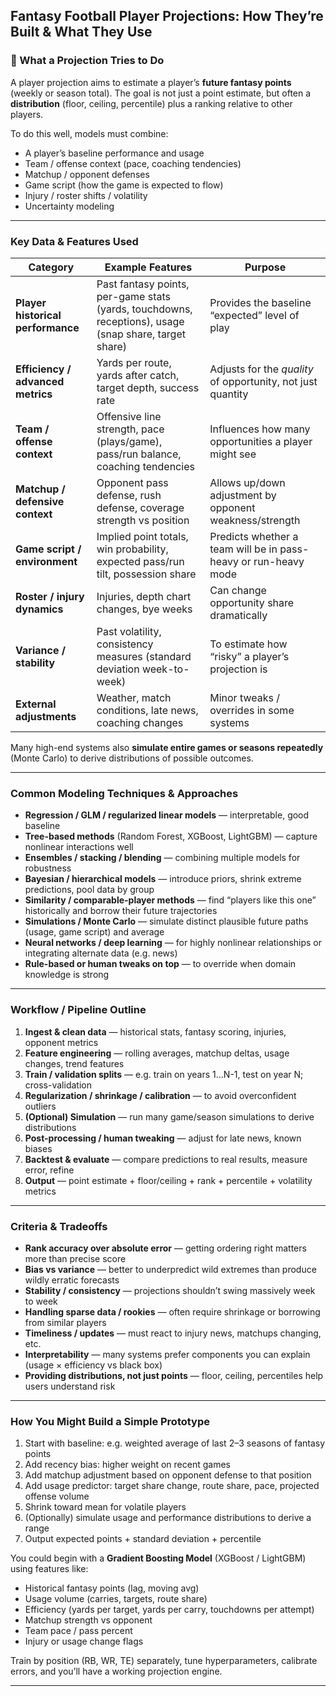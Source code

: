 ## Fantasy Football Player Projections: How They’re Built & What They Use

### 🎯 What a Projection Tries to Do  
A player projection aims to estimate a player’s **future fantasy points** (weekly or season total). The goal is not just a point estimate, but often a **distribution** (floor, ceiling, percentile) plus a ranking relative to other players.

To do this well, models must combine:

- A player’s baseline performance and usage  
- Team / offense context (pace, coaching tendencies)  
- Matchup / opponent defenses  
- Game script (how the game is expected to flow)  
- Injury / roster shifts / volatility  
- Uncertainty modeling  

---

### Key Data & Features Used

| Category | Example Features | Purpose |
|---|---|---|
| **Player historical performance** | Past fantasy points, per-game stats (yards, touchdowns, receptions), usage (snap share, target share) | Provides the baseline “expected” level of play |
| **Efficiency / advanced metrics** | Yards per route, yards after catch, target depth, success rate | Adjusts for the *quality* of opportunity, not just quantity |
| **Team / offense context** | Offensive line strength, pace (plays/game), pass/run balance, coaching tendencies | Influences how many opportunities a player might see |
| **Matchup / defensive context** | Opponent pass defense, rush defense, coverage strength vs position | Allows up/down adjustment by opponent weakness/strength |
| **Game script / environment** | Implied point totals, win probability, expected pass/run tilt, possession share | Predicts whether a team will be in pass-heavy or run-heavy mode |
| **Roster / injury dynamics** | Injuries, depth chart changes, bye weeks | Can change opportunity share dramatically |
| **Variance / stability** | Past volatility, consistency measures (standard deviation week-to-week) | To estimate how “risky” a player’s projection is |
| **External adjustments** | Weather, match conditions, late news, coaching changes | Minor tweaks / overrides in some systems |

Many high-end systems also **simulate entire games or seasons repeatedly** (Monte Carlo) to derive distributions of possible outcomes.

---

### Common Modeling Techniques & Approaches

- **Regression / GLM / regularized linear models** — interpretable, good baseline  
- **Tree-based methods** (Random Forest, XGBoost, LightGBM) — capture nonlinear interactions well  
- **Ensembles / stacking / blending** — combining multiple models for robustness  
- **Bayesian / hierarchical models** — introduce priors, shrink extreme predictions, pool data by group  
- **Similarity / comparable-player methods** — find “players like this one” historically and borrow their future trajectories  
- **Simulations / Monte Carlo** — simulate distinct plausible future paths (usage, game script) and average  
- **Neural networks / deep learning** — for highly nonlinear relationships or integrating alternate data (e.g. news)  
- **Rule-based or human tweaks on top** — to override when domain knowledge is strong  

---

### Workflow / Pipeline Outline

1. **Ingest & clean data** — historical stats, fantasy scoring, injuries, opponent metrics  
2. **Feature engineering** — rolling averages, matchup deltas, usage changes, trend features  
3. **Train / validation splits** — e.g. train on years 1…N-1, test on year N; cross-validation  
4. **Regularization / shrinkage / calibration** — to avoid overconfident outliers  
5. **(Optional) Simulation** — run many game/season simulations to derive distributions  
6. **Post-processing / human tweaking** — adjust for late news, known biases  
7. **Backtest & evaluate** — compare predictions to real results, measure error, refine  
8. **Output** — point estimate + floor/ceiling + rank + percentile + volatility metrics  

---

### Criteria & Tradeoffs

- **Rank accuracy over absolute error** — getting ordering right matters more than precise score  
- **Bias vs variance** — better to underpredict wild extremes than produce wildly erratic forecasts  
- **Stability / consistency** — projections shouldn’t swing massively week to week  
- **Handling sparse data / rookies** — often require shrinkage or borrowing from similar players  
- **Timeliness / updates** — must react to injury news, matchups changing, etc.  
- **Interpretability** — many systems prefer components you can explain (usage × efficiency vs black box)  
- **Providing distributions, not just points** — floor, ceiling, percentiles help users understand risk  

---

### How You Might Build a Simple Prototype

1. Start with baseline: e.g. weighted average of last 2–3 seasons of fantasy points  
2. Add recency bias: higher weight on recent games  
3. Add matchup adjustment based on opponent defense to that position  
4. Add usage predictor: target share change, route share, pace, projected offense volume  
5. Shrink toward mean for volatile players  
6. (Optionally) simulate usage and performance distributions to derive a range  
7. Output expected points + standard deviation + percentile  

You could begin with a **Gradient Boosting Model** (XGBoost / LightGBM) using features like:

- Historical fantasy points (lag, moving avg)  
- Usage volume (carries, targets, route share)  
- Efficiency (yards per target, yards per carry, touchdowns per attempt)  
- Matchup strength vs opponent  
- Team pace / pass percent  
- Injury or usage change flags  

Train by position (RB, WR, TE) separately, tune hyperparameters, calibrate errors, and you’ll have a working projection engine.

---
